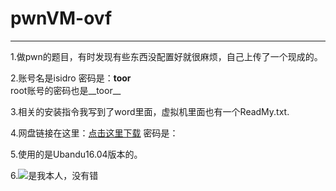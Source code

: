 # pwnVM-ovf
****
1.做pwn的题目，有时发现有些东西没配置好就很麻烦，自己上传了一个现成的。

2.账号名是isidro 密码是：**toor** 
</br>
  root账号的密码也是__toor__

3.相关的安装指令我写到了word里面，虚拟机里面也有一个ReadMy.txt.

4.网盘链接在这里：[点击这里下载]()         密码是：

5.使用的是Ubandu16.04版本的。

6.![是我本人，没有错](/pwnVM-ovf/gugugu.jpg "这是我在网上找的图片，如果侵权了请联系我，我会立马删除！！！")


